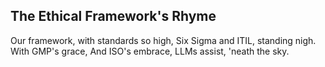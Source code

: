 ## The Ethical Framework's Rhyme

Our framework, with standards so high,
Six Sigma and ITIL, standing nigh.
With GMP's grace,
And ISO's embrace,
LLMs assist, 'neath the sky.
